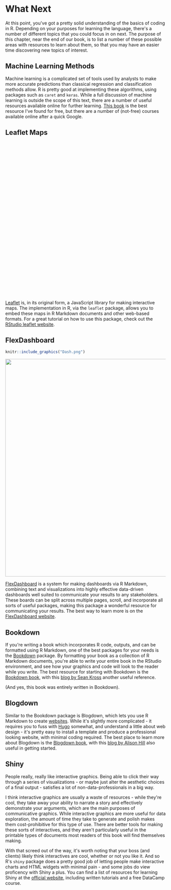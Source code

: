# What Next

At this point, you've got a pretty solid understanding of the basics of coding in R. Depending on your purposes for learning the language, there's a number of different topics that you could focus in on next. The purpose of this chapter, near the end of our book, is to list a number of these possible areas with resources to learn about them, so that you may have an easier time discovering new topics of interest.

## Machine Learning Methods
Machine learning is a complicated set of tools used by analysts to make more accurate predictions than classical regression and classification methods allow. R is pretty good at implementing these algorithms, using packages such as `caret` and `keras`. While a full discussion of machine learning is outside the scope of this text, there are a number of useful resources available online for further learning. [This book](https://lgatto.github.io/IntroMachineLearningWithR/index.html) is the best resource I've found for free, but there are a number of (not-free) courses available online after a quick Google.

## Leaflet Maps
<!--html_preserve--><div id="htmlwidget-80d00776b736fb69af6e" style="width:672px;height:480px;" class="leaflet html-widget"></div>
<script type="application/json" data-for="htmlwidget-80d00776b736fb69af6e">{"x":{"options":{"crs":{"crsClass":"L.CRS.EPSG3857","code":null,"proj4def":null,"projectedBounds":null,"options":{}}},"calls":[{"method":"addTiles","args":["//{s}.tile.openstreetmap.org/{z}/{x}/{y}.png",null,null,{"minZoom":0,"maxZoom":18,"tileSize":256,"subdomains":"abc","errorTileUrl":"","tms":false,"noWrap":false,"zoomOffset":0,"zoomReverse":false,"opacity":1,"zIndex":1,"detectRetina":false,"attribution":"&copy; <a href=\"http://openstreetmap.org\">OpenStreetMap<\/a> contributors, <a href=\"http://creativecommons.org/licenses/by-sa/2.0/\">CC-BY-SA<\/a>"}]},{"method":"addAwesomeMarkers","args":[[43.8508,43.5664,43.8459,44.1493897289999,44.7087,44.33397,43.832326807,43.5054999999999,43.488087,44.41293,44.039,43.4209999999999,44.1666077933999,44.1893,43.7712999999999,44.1908,44.3279,43.5931,43.4763],[-73.6752,-75.0782999999999,-74.2617,-74.7282145965999,-74.2112999999999,-74.1951449999999,-73.7076339359,-74.6453999999999,-74.9463899999999,-74.110634,-75.0956999999999,-74.8812999999999,-74.7189280153999,-74.0652999999999,-74.6856999999999,-74.301,-73.8944,-74.5820999999999,-74.232],{"icon":"map-marker-alt","markerColor":["orange","purple","purple","orange","purple","purple","orange","purple","orange","purple","purple","purple","orange","purple","purple","orange","orange","purple","purple"],"iconColor":"black","spin":false,"squareMarker":false,"iconRotate":0,"font":"monospace","prefix":"fa"},null,null,{"interactive":true,"draggable":false,"keyboard":true,"title":"","alt":"","zIndexOffset":0,"opacity":1,"riseOnHover":false,"riseOffset":250},["Alder Pond, in the Pharaoh Lake Wilderness Area. Eleveation 327 meters.","Bear Creek, in the Black River Wild Forest. Elevation 477 meters.","Cedar Creek, in the Pine Lake Primitive Area. Elevation 470 meters.","Dog Pond, in the Cranberry Lake Wild Forest. Elevation 583 meters.","Duane Stream, in the Debar Mountain Wild Forest. Elevation 395 meters.","Fish Creek, in the Saranac Lake Wild Forest. Elevation 468 meters.","Gull Pond, in the Pharaoh Lake Wilderness Area. Elevation 350 meters.","Indian River, in the West Canada Lake Wilderness Area. Elevation 660 meters.","Twin Lake, in the Black River Wild Forest. Elevation 592 meters.","Lyon's Brook, in the McKenzie Mountain Range Wilderness Area. Elevation 474 meters.","Masawepie Creek, in the Watson's East Triangle Wild Forest. Elevation 490 meters.","Mill Creek, in the Black River Wild Forest. Elevation 520 meters.","Pond Two, in the Cranberry Lake Wild Forest. Elevation 664 meters.","Moose Creek, in the High Peaks Wilderness Area. Elevation 695 meters.","Death Brook, in the Moose River Plains Wild Forest. Elevation 611 meters.","Rock Pond, in the High Peaks Wilderness Area. Elevation 485 meters.","Copperas Pond, in the Sentinel Range Wilderness Area. Elevation 538 meters.","Whitney Creek, in the West Canada Lake Wilderness Area. Elevation 729 meters.","Towers Brook, in the Siamese Ponds Wilderness Area. Elevation 971 meters."],null,null,null,["Alder Pond","Bear Creek","Cedar Creek","Dog Pond","Duane Stream","Fish Creek","Gull Pond","Indian River","Twin Lake","Lyon's Brook","Masawepie Creek","Mill Creek","Pond Two","Moose Creek","Death Brook","Rock Pond","Copperas Pond","Whitney Creek","Towers Brook"],{"interactive":false,"permanent":false,"direction":"auto","opacity":1,"offset":[0,0],"textsize":"10px","textOnly":false,"className":"","sticky":true},null]}],"limits":{"lat":[43.4209999999999,44.7087],"lng":[-75.0956999999999,-73.6752]}},"evals":[],"jsHooks":[]}</script><!--/html_preserve-->

[Leaflet](https://leafletjs.com/) is, in its original form, a JavaScript library for making interactive maps. The implementation in R, via the `leaflet` package, allows you to embed these maps in R Markdown documents and other web-based formats. For a great tutorial on how to use this package, check out the [RStudio leaflet website](https://rstudio.github.io/leaflet/).

## FlexDashboard

```r
knitr::include_graphics("Dash.png")
```

<img src="Dash.png" width="682" />

[FlexDashboard](https://rmarkdown.rstudio.com/flexdashboard/) is a system for making dashboards via R Markdown, combining text and visualizations into highly effective data-driven dashboards well suited to communicate your results to any stakeholders. These boards can be split across multiple pages, scroll, and incorporate all sorts of useful packages, making this package a wonderful resource for communicating your results. The best way to learn more is on the [FlexDashboard website](https://rmarkdown.rstudio.com/flexdashboard/).

## Bookdown
If you're writing a book which incorporates R code, outputs, and can be formatted using R Markdown, one of the best packages for your needs is the [Bookdown](https://bookdown.org/) package. By formatting your book as a collection of R Markdown documents, you're able to write your entire book in the RStudio environment, and see how your graphics and code will look to the reader while you write. The best resource for starting with Bookdown is the [Bookdown book](https://bookdown.org/yihui/bookdown/), with this [blog by Sean Kross](http://seankross.com/2016/11/17/How-to-Start-a-Bookdown-Book.html) another useful reference.

(And yes, this book was entirely written in Bookdown).

## Blogdown
Similar to the Bookdown package is Blogdown, which lets you use R Markdown to create [websites](https://www.mikemahoney218.com/). While it's slightly more complicated - it requires you to fuss with [Hugo](https://gohugo.io/) somewhat, and understand a little about web design - it's pretty easy to install a template and produce a professional looking website, with minimal coding required. The best place to learn more about Blogdown is the [Blogdown book](https://bookdown.org/yihui/blogdown/), with this [blog by Alison Hill](https://alison.rbind.io/post/up-and-running-with-blogdown/) also useful in getting started.

## Shiny
People really, really like interactive graphics. Being able to click their way through a series of visualizations - or maybe just alter the aesthetic choices of a final output - satisfies a lot of non-data-professionals in a big way. 

I think interactive graphics are usually a waste of resources - while they're cool, they take away your ability to narrate a story and effectively demonstrate your arguments, which are the main purposes of communicative graphics. While interactive graphics are more useful for data exploration, the amount of time they take to generate and polish makes them cost-prohibitive for this type of use. There are better tools for making these sorts of interactives, and they aren't particularly useful in the printable types of documents most readers of this book will find themselves making.

With that screed out of the way, it's worth noting that your boss (and clients) likely think interactives are cool, whether or not you like it. And so R's `shiny` package does a pretty good job of letting people make interactive charts and HTML widgets with minimal pain - and some jobs do view proficency with Shiny a plus. You can find a list of resources for learning Shiny at the [official website](https://shiny.rstudio.com/), including written tutorials and a free DataCamp course.
